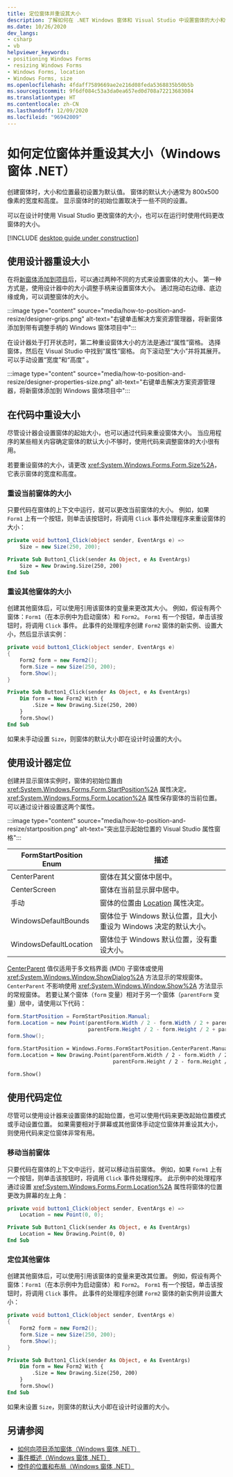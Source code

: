 ```yaml
---
title: 定位窗体并重设其大小
description: 了解如何在 .NET Windows 窗体和 Visual Studio 中设置窗体的大小和位置。 大小和位置可以在 Visual Studio 设计器中设置，也可以通过代码设置。
ms.date: 10/26/2020
dev_langs:
- csharp
- vb
helpviewer_keywords:
- positioning Windows Forms
- resizing Windows Forms
- Windows Forms, location
- Windows Forms, size
ms.openlocfilehash: 4fdaff7589669ae2e216d08feda5368835b50b5b
ms.sourcegitcommit: 9f6df084c53a3da0ea657ed0d708a72213683084
ms.translationtype: HT
ms.contentlocale: zh-CN
ms.lasthandoff: 12/09/2020
ms.locfileid: "96942009"
---
```

# <a name="how-to-position-and-size-a-form-windows-forms-net"></a>如何定位窗体并重设其大小（Windows 窗体 .NET）

创建窗体时，大小和位置最初设置为默认值。 窗体的默认大小通常为 800x500 像素的宽度和高度。 显示窗体时的初始位置取决于一些不同的设置。

可以在设计时使用 Visual Studio 更改窗体的大小，也可以在运行时使用代码更改窗体的大小。

[!INCLUDE [desktop guide under construction](../../includes/desktop-guide-preview-note.md)]

## <a name="resize-with-the-designer"></a>使用设计器重设大小

在将[新窗体添加到项目](how-to-add.md)后，可以通过两种不同的方式来设置窗体的大小。 第一种方式是，使用设计器中的大小调整手柄来设置窗体大小。 通过拖动右边缘、底边缘或角，可以调整窗体的大小。

:::image type="content" source="media/how-to-position-and-resize/designer-grips.png" alt-text="右键单击解决方案资源管理器，将新窗体添加到带有调整手柄的 Windows 窗体项目中":::

在设计器处于打开状态时，第二种重设窗体大小的方法是通过“属性”窗格。 选择窗体，然后在 Visual Studio 中找到“属性”窗格。 向下滚动至“大小”并将其展开。 可以手动设置“宽度”和“高度” 。

:::image type="content" source="media/how-to-position-and-resize/designer-properties-size.png" alt-text="右键单击解决方案资源管理器，将新窗体添加到 Windows 窗体项目中":::

## <a name="resize-in-code"></a>在代码中重设大小

尽管设计器会设置窗体的起始大小，也可以通过代码来重设窗体大小。 当应用程序的某些相关内容确定窗体的默认大小不够时，使用代码来调整窗体的大小很有用。

若要重设窗体的大小，请更改 <xref:System.Windows.Forms.Form.Size%2A>，它表示窗体的宽度和高度。

### <a name="resize-the-current-form"></a>重设当前窗体的大小

只要代码在窗体的上下文中运行，就可以更改当前窗体的大小。 例如，如果 `Form1` 上有一个按钮，则单击该按钮时，将调用 `Click` 事件处理程序来重设窗体的大小：

```csharp
private void button1_Click(object sender, EventArgs e) =>
    Size = new Size(250, 200);
```

```vb
Private Sub Button1_Click(sender As Object, e As EventArgs)
    Size = New Drawing.Size(250, 200)
End Sub
```

### <a name="resize-a-different-form"></a>重设其他窗体的大小

创建其他窗体后，可以使用引用该窗体的变量来更改其大小。 例如，假设有两个窗体：`Form1`（在本示例中为启动窗体）和 `Form2`。 `Form1` 有一个按钮，单击该按钮时，将调用 `Click` 事件。 此事件的处理程序创建 `Form2` 窗体的新实例、设置大小，然后显示该实例：

```csharp
private void button1_Click(object sender, EventArgs e)
{
    Form2 form = new Form2();
    form.Size = new Size(250, 200);
    form.Show();
}
```

```vb
Private Sub Button1_Click(sender As Object, e As EventArgs)
    Dim form = New Form2 With {
        .Size = New Drawing.Size(250, 200)
    }
    form.Show()
End Sub
```

如果未手动设置 `Size`，则窗体的默认大小即在设计时设置的大小。

## <a name="position-with-the-designer"></a>使用设计器定位

创建并显示窗体实例时，窗体的初始位置由 <xref:System.Windows.Forms.Form.StartPosition%2A> 属性决定。 <xref:System.Windows.Forms.Form.Location%2A> 属性保存窗体的当前位置。 可以通过设计器设置这两个属性。

:::image type="content" source="media/how-to-position-and-resize/startposition.png" alt-text="突出显示起始位置的 Visual Studio 属性窗格":::

| FormStartPosition Enum | 描述                                                                                                      |
|------------------------|------------------------------------------------------------------------------------------------------------------|
| CenterParent           | 窗体在其父窗体中居中。                                                       |
| CenterScreen           | 窗体在当前显示屏中居中。                                                                     |
| 手动                 | 窗体的位置由 [Location](xref:System.Windows.Forms.Form.Location%2A) 属性决定。   |
| WindowsDefaultBounds   | 窗体位于 Windows 默认位置，且大小重设为 Windows 决定的默认大小。 |
| WindowsDefaultLocation | 窗体位于 Windows 默认位置，没有重设大小。                                        |

[CenterParent](xref:System.Windows.Forms.FormStartPosition.CenterParent) 值仅适用于多文档界面 (MDI) 子窗体或使用 <xref:System.Windows.Window.ShowDialog%2A> 方法显示的常规窗体。 `CenterParent` 不影响使用 <xref:System.Windows.Window.Show%2A> 方法显示的常规窗体。 若要让某个窗体（`form` 变量）相对于另一个窗体（`parentForm` 变量）居中，请使用以下代码：

```csharp
form.StartPosition = FormStartPosition.Manual;
form.Location = new Point(parentForm.Width / 2 - form.Width / 2 + parentForm.Location.X,
                          parentForm.Height / 2 - form.Height / 2 + parentForm.Location.Y);
form.Show();
```

```vb
form.StartPosition = Windows.Forms.FormStartPosition.CenterParent.Manual
form.Location = New Drawing.Point(parentForm.Width / 2 - form.Width / 2 + parentForm.Location.X,
                                  parentForm.Height / 2 - form.Height / 2 + parentForm.Location.Y)

form.Show()
```

## <a name="position-with-code"></a>使用代码定位

尽管可以使用设计器来设置窗体的起始位置，也可以使用代码来更改起始位置模式或手动设置位置。 如果需要相对于屏幕或其他窗体手动定位窗体并重设其大小，则使用代码来定位窗体非常有用。

### <a name="move-the-current-form"></a>移动当前窗体

只要代码在窗体的上下文中运行，就可以移动当前窗体。 例如，如果 `Form1` 上有一个按钮，则单击该按钮时，将调用 `Click` 事件处理程序。 此示例中的处理程序通过设置 <xref:System.Windows.Forms.Form.Location%2A> 属性将窗体的位置更改为屏幕的左上角：

```csharp
private void button1_Click(object sender, EventArgs e) =>
    Location = new Point(0, 0);
```

```vb
Private Sub Button1_Click(sender As Object, e As EventArgs)
    Location = New Drawing.Point(0, 0)
End Sub
```

### <a name="position-a-different-form"></a>定位其他窗体

创建其他窗体后，可以使用引用该窗体的变量来更改其位置。 例如，假设有两个窗体：`Form1`（在本示例中为启动窗体）和 `Form2`。 `Form1` 有一个按钮，单击该按钮时，将调用 `Click` 事件。 此事件的处理程序创建 `Form2` 窗体的新实例并设置大小：

```csharp
private void button1_Click(object sender, EventArgs e)
{
    Form2 form = new Form2();
    form.Size = new Size(250, 200);
    form.Show();
}
```

```vb
Private Sub Button1_Click(sender As Object, e As EventArgs)
    Dim form = New Form2 With {
        .Size = New Drawing.Size(250, 200)
    }
    form.Show()
End Sub
```

如果未设置 `Size`，则窗体的默认大小即在设计时设置的大小。

## <a name="see-also"></a>另请参阅

- [如何向项目添加窗体（Windows 窗体 .NET）](how-to-add.md)
- [事件概述（Windows 窗体 .NET）](events.md)
- [控件的位置和布局（Windows 窗体 .NET）](../controls/layout.md)
